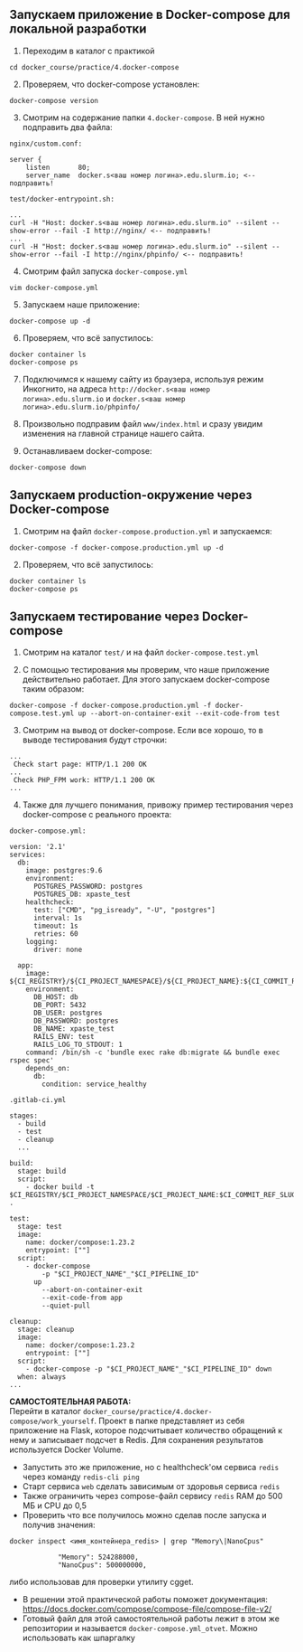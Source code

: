 ## Запускаем приложение в Docker-compose для локальной разработки

1. Переходим в каталог с практикой

```
cd docker_course/practice/4.docker-compose
```

2. Проверяем, что docker-compose установлен:

```
docker-compose version
```

3. Смотрим на содержание папки `4.docker-compose`. В ней нужно подправить два файла:

`nginx/custom.conf:`

```
server {
    listen       80;
    server_name  docker.s<ваш номер логина>.edu.slurm.io; <-- подправить!
```

`test/docker-entrypoint.sh:`

```
...
curl -H "Host: docker.s<ваш номер логина>.edu.slurm.io" --silent --show-error --fail -I http://nginx/ <-- подправить!
...
curl -H "Host: docker.s<ваш номер логина>.edu.slurm.io" --silent --show-error --fail -I http://nginx/phpinfo/ <-- подправить!
```

4. Смотрим файл запуска `docker-compose.yml`

```
vim docker-compose.yml
```

5. Запускаем наше приложение:

```
docker-compose up -d
```

6. Проверяем, что всё запустилось:

```
docker container ls
docker-compose ps
```

7. Подключимся к нашему сайту из браузера, используя режим Инкогнито, на адреса `http://docker.s<ваш номер логина>.edu.slurm.io` и `docker.s<ваш номер логина>.edu.slurm.io/phpinfo/`

8. Произвольно подправим файл `www/index.html` и сразу увидим изменения на главной странице нашего сайта.

9. Останавливаем docker-compose:

```
docker-compose down
```

## Запускаем production-окружение через Docker-compose

1. Смотрим на файл `docker-compose.production.yml` и запускаемся:

```
docker-compose -f docker-compose.production.yml up -d
```

2. Проверяем, что всё запустилось:

```
docker container ls
docker-compose ps
```

## Запускаем тестирование через Docker-compose

1. Смотрим на каталог `test/` и на файл `docker-compose.test.yml`

2. С помощью тестирования мы проверим, что наше приложение действительно работает. Для этого запускаем docker-compose таким образом:

```
docker-compose -f docker-compose.production.yml -f docker-compose.test.yml up --abort-on-container-exit --exit-code-from test
```

3. Смотрим на вывод от docker-compose. Если все хорошо, то в выводе тестирования будут строчки:

```
...
 Check start page: HTTP/1.1 200 OK
...
 Check PHP_FPM work: HTTP/1.1 200 OK
...
```

4. Также для лучшего понимания, привожу пример тестирования через docker-compose с реального проекта:

`docker-compose.yml:`

```
version: '2.1'
services:
  db:
    image: postgres:9.6
    environment:
      POSTGRES_PASSWORD: postgres
      POSTGRES_DB: xpaste_test
    healthcheck:
      test: ["CMD", "pg_isready", "-U", "postgres"]
      interval: 1s
      timeout: 1s
      retries: 60
    logging:
      driver: none

  app:
    image: ${CI_REGISTRY}/${CI_PROJECT_NAMESPACE}/${CI_PROJECT_NAME}:${CI_COMMIT_REF_SLUG}.${CI_PIPELINE_ID}
    environment:
      DB_HOST: db
      DB_PORT: 5432
      DB_USER: postgres
      DB_PASSWORD: postgres
      DB_NAME: xpaste_test
      RAILS_ENV: test
      RAILS_LOG_TO_STDOUT: 1
    command: /bin/sh -c 'bundle exec rake db:migrate && bundle exec rspec spec'
    depends_on:
      db:
        condition: service_healthy
```

`.gitlab-ci.yml`

```
stages:
  - build
  - test
  - cleanup
  ...

build:
  stage: build
  script:
    - docker build -t $CI_REGISTRY/$CI_PROJECT_NAMESPACE/$CI_PROJECT_NAME:$CI_COMMIT_REF_SLUG.$CI_PIPELINE_ID .

test:
  stage: test
  image:
    name: docker/compose:1.23.2
    entrypoint: [""]
  script:
    - docker-compose 
        -p "$CI_PROJECT_NAME"_"$CI_PIPELINE_ID"
      up
        --abort-on-container-exit
        --exit-code-from app
        --quiet-pull

cleanup:
  stage: cleanup
  image:
    name: docker/compose:1.23.2
    entrypoint: [""]
  script:
    - docker-compose -p "$CI_PROJECT_NAME"_"$CI_PIPELINE_ID" down
  when: always
...
```

**САМОСТОЯТЕЛЬНАЯ РАБОТА:**   
Перейти в каталог `docker_course/practice/4.docker-compose/work_yourself`.
Проект в папке представляет из себя приложение на Flask, которое подсчитывает количество обращений к нему и записывает подсчет в Redis. Для сохранения результатов используется Docker Volume.

- Запустить это же приложение, но с healthcheck'ом сервиса `redis` через команду `redis-cli ping`
- Старт сервиса `web` сделать зависимым от здоровья сервиса `redis`
- Также ограничить через compose-файл сервису `redis` RAM до 500 МБ и CPU до 0,5
- Проверить что все получилось можно сделав после запуска и получив значения:

```
docker inspect <имя_контейнера_redis> | grep "Memory\|NanoCpus"

            "Memory": 524288000,
            "NanoCpus": 500000000,
```

либо использовав для проверки утилиту cgget.
- В решении этой практической работы поможет документация: https://docs.docker.com/compose/compose-file/compose-file-v2/ 
- Готовый файл для этой самостоятельной работы лежит в этом же репозитории и называется `docker-compose.yml_otvet`. Можно использовать как шпаргалку
